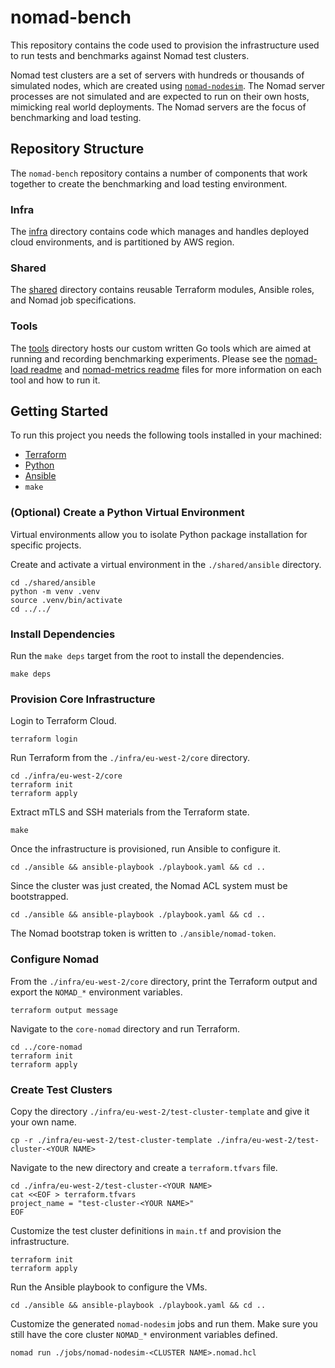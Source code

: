 # nomad-bench
This repository contains the code used to provision the infrastructure used to run tests and
benchmarks against Nomad test clusters.

Nomad test clusters are a set of servers with hundreds or thousands of simulated nodes, which are
created using [`nomad-nodesim`][]. The Nomad server processes are not simulated and are expected to
run on their own hosts, mimicking real world deployments. The Nomad servers are the focus of
benchmarking and load testing.

## Repository Structure
The `nomad-bench` repository contains a number of components that work together to create the
benchmarking and load testing environment.

### Infra
The [infra](./infra) directory contains code which manages and handles deployed cloud environments,
and is partitioned by AWS region.

### Shared
The [shared](./shared) directory contains reusable Terraform modules, Ansible roles, and Nomad job
specifications.

### Tools
The [tools](./tools) directory hosts our custom written Go tools which are aimed at running and
recording benchmarking experiments. Please see the [nomad-load readme](./tools/nomad-load/README.md)
and [nomad-metrics readme](./tools/nomad-metrics/README.md) files for more information on each tool
and how to run it.

## Getting Started

To run this project you needs the following tools installed in your machined:

* [Terraform][terraform_install]
* [Python][python_install]
* [Ansible][ansible_install]
* `make`

### (Optional) Create a Python Virtual Environment

Virtual environments allow you to isolate Python package installation for
specific projects.

Create and activate a virtual environment in the `./shared/ansible` directory.

```console
cd ./shared/ansible
python -m venv .venv
source .venv/bin/activate
cd ../../
```

### Install Dependencies

Run the `make deps` target from the root to install the dependencies.

```console
make deps
```

### Provision Core Infrastructure

Login to Terraform Cloud.

```console
terraform login
```

Run Terraform from the `./infra/eu-west-2/core` directory.

```console
cd ./infra/eu-west-2/core
terraform init
terraform apply
```

Extract mTLS and SSH materials from the Terraform state.

```console
make
```

Once the infrastructure is provisioned, run Ansible to configure it.

```console
cd ./ansible && ansible-playbook ./playbook.yaml && cd ..
```

Since the cluster was just created, the Nomad ACL system must be bootstrapped.

```console
cd ./ansible && ansible-playbook ./playbook.yaml && cd ..
```

The Nomad bootstrap token is written to `./ansible/nomad-token`.

### Configure Nomad

From the `./infra/eu-west-2/core` directory, print the Terraform output and
export the `NOMAD_*` environment variables.

```console
terraform output message
```

Navigate to the `core-nomad` directory and run Terraform.

```
cd ../core-nomad
terraform init
terraform apply
```

### Create Test Clusters

Copy the directory `./infra/eu-west-2/test-cluster-template` and give it your
own name.

```console
cp -r ./infra/eu-west-2/test-cluster-template ./infra/eu-west-2/test-cluster-<YOUR NAME>
```

Navigate to the new directory and create a `terraform.tfvars` file.

```console
cd ./infra/eu-west-2/test-cluster-<YOUR NAME>
cat <<EOF > terraform.tfvars
project_name = "test-cluster-<YOUR NAME>"
EOF
```

Customize the test cluster definitions in `main.tf` and provision the
infrastructure.

```console
terraform init
terraform apply
```

Run the Ansible playbook to configure the VMs.

```console
cd ./ansible && ansible-playbook ./playbook.yaml && cd ..
```

Customize the generated `nomad-nodesim` jobs and run them. Make sure you still
have the core cluster `NOMAD_*` environment variables defined.

```console
nomad run ./jobs/nomad-nodesim-<CLUSTER NAME>.nomad.hcl
```

[`nomad-nodesim`]: https://github.com/hashicorp-forge/nomad-nodesim
[ansible_install]: https://docs.ansible.com/ansible/latest/installation_guide/intro_installation.html#selecting-an-ansible-package-and-version-to-install
[terraform_install]: https://developer.hashicorp.com/terraform/install
[python_install]: https://www.python.org/downloads/
